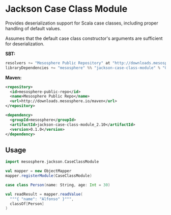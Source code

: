 # Jackson Case Class Module

Provides deserialization support for Scala case classes, including proper handling of default values.

Assumes that the default case class constructor's arguments are sufficient for deserialization. 

**SBT:**

```scala
resolvers += "Mesosphere Public Repository" at "http://downloads.mesosphere.io/maven"
libraryDependencies += "mesosphere" %% "jackson-case-class-module" % "0.1.0"
```

**Maven:**

```xml
<repository>
  <id>mesosphere-public-repo</id>
  <name>Mesosphere Public Repo</name>
  <url>http://downloads.mesosphere.io/maven</url>
</repository>

<dependency>
  <groupId>mesosphere</groupId>
  <artifactId>jackson-case-class-module_2.10</artifactId>
  <version>0.1.0</version>
</dependency>
```

## Usage

```scala
import mesosphere.jackson.CaseClassModule

val mapper = new ObjectMapper
mapper.registerModule(CaseClassModule)

case class Person(name: String, age: Int = 30)

val readResult = mapper.readValue(
  """{ "name": "Alfonso" }""",
  classOf[Person]
)
```
